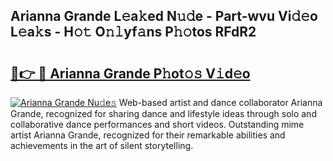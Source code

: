 ## Arianna Grande L𝚎a𝚔ed N𝚞𝚍e - Part-wvu Vi𝚍𝚎o L𝚎a𝚔s - H𝚘𝚝 O𝚗𝚕yf𝚊ns P𝚑𝚘tos RFdR2

# <h2><a href="http://kff4kwc.oniu.top/?m=Arianna+Grande">🔗👉 🔴 Arianna Grande P𝚑ot𝚘𝚜 V𝚒d𝚎o</a></h2>

[![Arianna Grande Nu𝚍e𝚜](https://i.imgur.com/0qMVB7G.gif)](http://kff4kwc.oniu.top/?m=Arianna+Grande)
Web-based artist and dance collaborator Arianna Grande, recognized for sharing dance and lifestyle ideas through solo and collaborative dance performances and short videos. Outstanding mime artist Arianna Grande, recognized for their remarkable abilities and achievements in the art of silent storytelling.  
